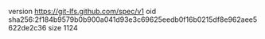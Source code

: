 version https://git-lfs.github.com/spec/v1
oid sha256:2f184b9579b0b900a041d93e3c69625eedb0f16b0215df8e962aee5622de2c36
size 1124
